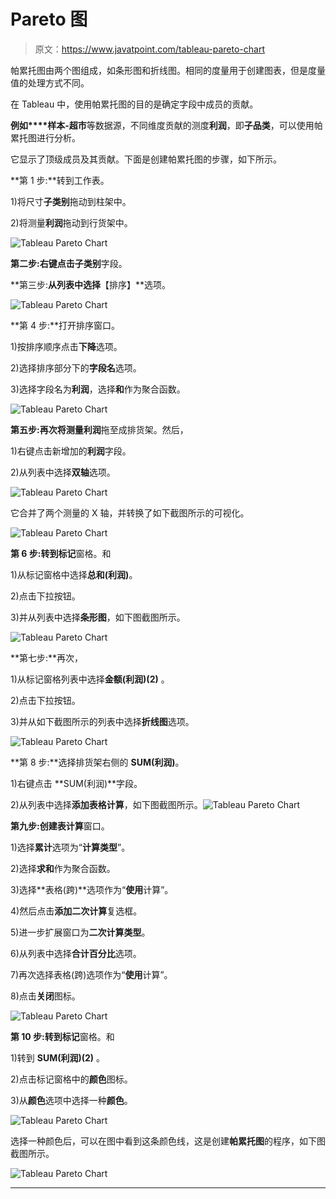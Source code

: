 # Pareto 图

> 原文：<https://www.javatpoint.com/tableau-pareto-chart>

帕累托图由两个图组成，如条形图和折线图。相同的度量用于创建图表，但是度量值的处理方式不同。

在 Tableau 中，使用帕累托图的目的是确定字段中成员的贡献。

**例如****样本-超市**等数据源，不同维度贡献的测度**利润**，即**子品类**，可以使用帕累托图进行分析。

它显示了顶级成员及其贡献。下面是创建帕累托图的步骤，如下所示。

**第 1 步:**转到工作表。

1)将尺寸**子类别**拖动到柱架中。

2)将测量**利润**拖动到行货架中。

![Tableau Pareto Chart](img/673c61120adfe1fe4cda201b3545f5eb.png)

**第二步:**右键点击**子类别**字段。

**第三步:**从列表中选择**【排序】**选项。

![Tableau Pareto Chart](img/d9ca3658771fa1d6d138e53fb3e6fd8a.png)

**第 4 步:**打开排序窗口。

1)按排序顺序点击**下降**选项。

2)选择排序部分下的**字段名**选项。

3)选择字段名为**利润**，选择**和**作为聚合函数。

![Tableau Pareto Chart](img/c341da1c5e56305452f8d2d6731e046a.png)

**第五步:**再次将测量**利润**拖至成排货架。然后，

1)右键点击新增加的**利润**字段。

2)从列表中选择**双轴**选项。

![Tableau Pareto Chart](img/be5c6ad5c0207140a9cf2d465a485cd3.png)

它合并了两个测量的 X 轴，并转换了如下截图所示的可视化。

![Tableau Pareto Chart](img/f264732ea9d92172ff4d5ec3aea8adac.png)

**第 6 步:**转到**标记**窗格。和

1)从标记窗格中选择**总和(利润)**。

2)点击下拉按钮。

3)并从列表中选择**条形图**，如下图截图所示。

![Tableau Pareto Chart](img/82a2ab0ddfd80406a69be6b8a396c465.png)

**第七步:**再次，

1)从标记窗格列表中选择**金额(利润)(2)** 。

2)点击下拉按钮。

3)并从如下截图所示的列表中选择**折线图**选项。

![Tableau Pareto Chart](img/37510422f86ce26f733c9aecf4ce2214.png)

**第 8 步:**选择排货架右侧的 **SUM(利润)**。

1)右键点击 **SUM(利润)**字段。

2)从列表中选择**添加表格计算**，如下图截图所示。![Tableau Pareto Chart](img/59b363a00ce6ac09f98ae1ac1d5bf5ce.png)

**第九步:**创建**表计算**窗口。

1)选择**累计**选项为“**计算类型**”。

2)选择**求和**作为聚合函数。

3)选择**表格(跨)**选项作为“**使用**计算”。

4)然后点击**添加二次计算**复选框。

5)进一步扩展窗口为**二次计算类型**。

6)从列表中选择**合计百分比**选项。

7)再次选择表格(跨)选项作为“**使用**计算”。

8)点击**关闭**图标。

![Tableau Pareto Chart](img/421d98bb0b880a4b244bf78de88ce349.png)

**第 10 步:**转到**标记**窗格。和

1)转到 **SUM(利润)(2)** 。

2)点击标记窗格中的**颜色**图标。

3)从**颜色**选项中选择一种**颜色**。

![Tableau Pareto Chart](img/1b0ddcca7ed1b4837db504543acdebcf.png)

选择一种颜色后，可以在图中看到这条颜色线，这是创建**帕累托图**的程序，如下图截图所示。

![Tableau Pareto Chart](img/3d39ad189c058fd71c87049bfc91305c.png)

* * *